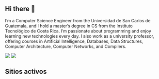 ## Hi there 👋

I’m a Computer Science Engineer from the Universidad de San Carlos de Guatemala, and I hold a master’s degree in CS from the Instituto Tecnológico de Costa Rica. I’m passionate about programming and enjoy learning new technologies every day. I also work as a university professor, offering courses in Artificial Intelligence, Databases, Data Structures, Computer Architecture, Computer Networks, and Compilers.

![](http://github-profile-summary-cards.vercel.app/api/cards/repos-per-language?username=luisespino&theme=default) ![](http://github-profile-summary-cards.vercel.app/api/cards/stats?username=luisespino&theme=default) 

<h2>Sitios activos</h2>
<ul id="pages-sites"></ul>

<script>
  fetch('https://api.github.com/users/luisespino/repos')
    .then(res => res.json())
    .then(data => {
      const list = document.getElementById('pages-sites');
      data
        .filter(repo => repo.has_pages)
        .forEach(repo => {
          const li = document.createElement('li');
          li.innerHTML = `<a href="https://${repo.owner.login}.github.io/${repo.name}/">${repo.name}</a>`;
          list.appendChild(li);
        });
    });
</script>
